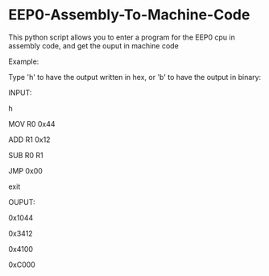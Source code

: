# EEP0-Assembly-To-Machine-Code
This python script allows you to enter a program for the EEP0 cpu in assembly code, and get the ouput in machine code

Example:

Type 'h' to have the output written in hex, or 'b' to have the output in binary: 

INPUT:

h

MOV R0 0x44

ADD R1 0x12

SUB R0 R1

JMP 0x00

exit

OUPUT:

0x1044

0x3412

0x4100

0xC000
